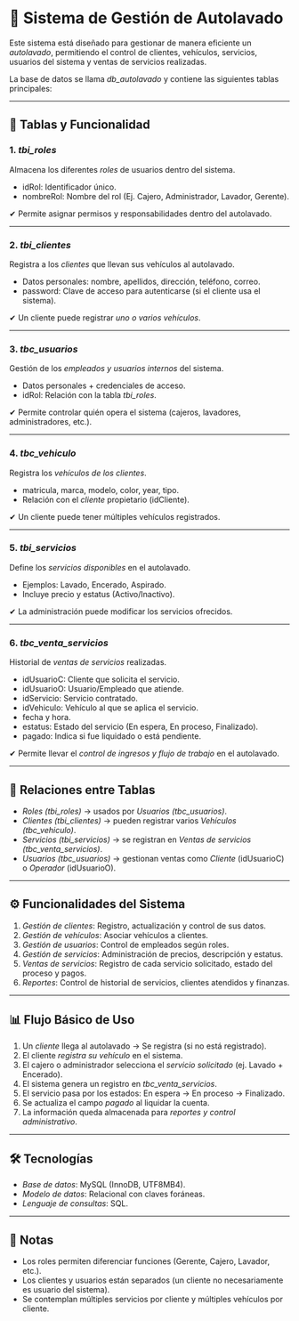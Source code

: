 # 🚗 Sistema de Gestión de Autolavado

Este sistema está diseñado para gestionar de manera eficiente un *autolavado*, permitiendo el control de clientes, vehículos, servicios, usuarios del sistema y ventas de servicios realizadas.

La base de datos se llama *db_autolavado* y contiene las siguientes tablas principales:

---

## 📑 Tablas y Funcionalidad

### 1. *tbi_roles*
Almacena los diferentes *roles* de usuarios dentro del sistema.
- idRol: Identificador único.
- nombreRol: Nombre del rol (Ej. Cajero, Administrador, Lavador, Gerente).

✔ Permite asignar permisos y responsabilidades dentro del autolavado.

---

### 2. *tbi_clientes*
Registra a los *clientes* que llevan sus vehículos al autolavado.
- Datos personales: nombre, apellidos, dirección, teléfono, correo.
- password: Clave de acceso para autenticarse (si el cliente usa el sistema).

✔ Un cliente puede registrar *uno o varios vehículos*.

---

### 3. *tbc_usuarios*
Gestión de los *empleados y usuarios internos* del sistema.
- Datos personales + credenciales de acceso.
- idRol: Relación con la tabla *tbi_roles*.

✔ Permite controlar quién opera el sistema (cajeros, lavadores, administradores, etc.).

---

### 4. *tbc_vehiculo*
Registra los *vehículos de los clientes*.
- matricula, marca, modelo, color, year, tipo.
- Relación con el *cliente* propietario (idCliente).

✔ Un cliente puede tener múltiples vehículos registrados.

---

### 5. *tbi_servicios*
Define los *servicios disponibles* en el autolavado.
- Ejemplos: Lavado, Encerado, Aspirado.
- Incluye precio y estatus (Activo/Inactivo).

✔ La administración puede modificar los servicios ofrecidos.

---

### 6. *tbc_venta_servicios*
Historial de *ventas de servicios* realizadas.
- idUsuarioC: Cliente que solicita el servicio.
- idUsuarioO: Usuario/Empleado que atiende.
- idServicio: Servicio contratado.
- idVehiculo: Vehículo al que se aplica el servicio.
- fecha y hora.
- estatus: Estado del servicio (En espera, En proceso, Finalizado).
- pagado: Indica si fue liquidado o está pendiente.

✔ Permite llevar el *control de ingresos y flujo de trabajo* en el autolavado.

---

## 🔗 Relaciones entre Tablas

- *Roles (tbi_roles)* → usados por *Usuarios (tbc_usuarios)*.
- *Clientes (tbi_clientes)* → pueden registrar varios *Vehículos (tbc_vehiculo)*.
- *Servicios (tbi_servicios)* → se registran en *Ventas de servicios (tbc_venta_servicios)*.
- *Usuarios (tbc_usuarios)* → gestionan ventas como *Cliente* (idUsuarioC) o *Operador* (idUsuarioO).

---

## ⚙️ Funcionalidades del Sistema

1. *Gestión de clientes*: Registro, actualización y control de sus datos.
2. *Gestión de vehículos*: Asociar vehículos a clientes.
3. *Gestión de usuarios*: Control de empleados según roles.
4. *Gestión de servicios*: Administración de precios, descripción y estatus.
5. *Ventas de servicios*: Registro de cada servicio solicitado, estado del proceso y pagos.
6. *Reportes*: Control de historial de servicios, clientes atendidos y finanzas.

---

## 📊 Flujo Básico de Uso

1. Un *cliente* llega al autolavado → Se registra (si no está registrado).
2. El cliente *registra su vehículo* en el sistema.
3. El cajero o administrador selecciona el *servicio solicitado* (ej. Lavado + Encerado).
4. El sistema genera un registro en *tbc_venta_servicios*.
5. El servicio pasa por los estados: En espera → En proceso → Finalizado.
6. Se actualiza el campo *pagado* al liquidar la cuenta.
7. La información queda almacenada para *reportes y control administrativo*.

---

## 🛠️ Tecnologías

- *Base de datos*: MySQL (InnoDB, UTF8MB4).
- *Modelo de datos*: Relacional con claves foráneas.
- *Lenguaje de consultas*: SQL.

---

## 📌 Notas

- Los roles permiten diferenciar funciones (Gerente, Cajero, Lavador, etc.).
- Los clientes y usuarios están separados (un cliente no necesariamente es usuario del sistema).
- Se contemplan múltiples servicios por cliente y múltiples vehículos por cliente.
